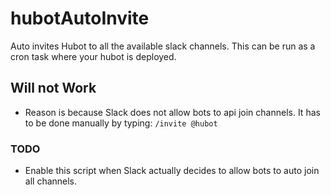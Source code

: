 # hubotAutoInvite
Auto invites Hubot to all the available slack channels. This can be run as a cron task where your hubot is deployed.

## Will not Work 
- Reason is because Slack does not allow bots to api join channels. It has to be done manually by typing: `/invite @hubot`

### TODO
- Enable this script when Slack actually decides to allow bots to auto join all channels. 
